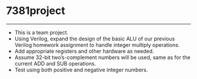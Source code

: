 # 7381project
*************************************
* This is a team project.
* Using Verilog, expand the design of the basic ALU of our previous Verilog homework assignment to handle integer multiply operations. 
* Add appropriate registers and other hardware as needed. 
* Assume 32-bit two’s-complement numbers will be used, same as for the current ADD and SUB operations. 
* Test using both positive and negative integer numbers. 

